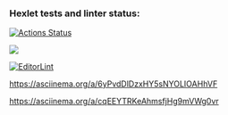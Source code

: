 ### Hexlet tests and linter status:
[![Actions Status](https://github.com/OrioleIvolga/python-project-lvl1/workflows/hexlet-check/badge.svg)](https://github.com/OrioleIvolga/python-project-lvl1/actions)

<a href="https://codeclimate.com/github/OrioleIvolga/python-project-lvl1/maintainability"><img src="https://api.codeclimate.com/v1/badges/d5df676e36a0371a541a/maintainability" /></a>

[![EditorLint](https://github.com/OrioleIvolga/python-project-lvl1/actions/workflows/editor_lint.yml/badge.svg)](https://github.com/OrioleIvolga/python-project-lvl1/actions/workflows/editor_lint.yml)

https://asciinema.org/a/6yPvdDlDzxHY5sNYOLIOAHhVF

https://asciinema.org/a/cqEEYTRKeAhmsfjHg9mVWg0vr